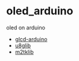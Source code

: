 oled_arduino
============

oled on arduino

*	[glcd-arduino](http://glcd-arduino.googlecode.com/svn/trunk)
*	[u8glib](http://code.google.com/p/u8glib/)
*	[m2tklib](http://code.google.com/p/m2tklib/)

